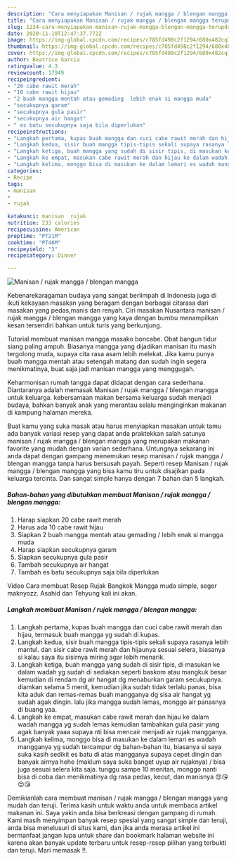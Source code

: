 ```yaml
---
description: "Cara menyiapakan Manisan / rujak mangga / blengan mangga terupdate"
title: "Cara menyiapakan Manisan / rujak mangga / blengan mangga terupdate"
slug: 1234-cara-menyiapakan-manisan-rujak-mangga-blengan-mangga-terupdate
date: 2020-11-10T12:47:37.772Z
image: https://img-global.cpcdn.com/recipes/c785fd498c2f1294/680x482cq70/manisan-rujak-mangga-blengan-mangga-foto-resep-utama.jpg
thumbnail: https://img-global.cpcdn.com/recipes/c785fd498c2f1294/680x482cq70/manisan-rujak-mangga-blengan-mangga-foto-resep-utama.jpg
cover: https://img-global.cpcdn.com/recipes/c785fd498c2f1294/680x482cq70/manisan-rujak-mangga-blengan-mangga-foto-resep-utama.jpg
author: Beatrice Garcia
ratingvalue: 4.3
reviewcount: 17949
recipeingredient:
- "20 cabe rawit merah"
- "10 cabe rawit hijau"
- "2 buah mangga mentah atau gemading  lebih enak si mangga muda"
- "secukupnya garam"
- "secukupnya gula pasir"
- "secukupnya air hangat"
- " es batu secukupnya saja bila diperlukan"
recipeinstructions:
- "Langkah pertama, kupas buah mangga dan cuci cabe rawit merah dan hijau, termasuk buah mangga yg sudah di kupas."
- "Langkah kedua, sisir buah mangga tipis-tipis sekali supaya rasanya lebih mantul. dan sisir cabe rawit merah dan hijaunya sesuai selera, biasanya si kalau saya itu sisirnya miring agar lebih menarik."
- "Langkah ketiga, buah mangga yang sudah di sisir tipis, di masukan ke dalam wadah yg sudah di sediakan seperti baskom atau mangkuk besar kemudian di rendam dg air hangat dg menaburkan garam secukupnya. diamkan selama 5 menit, kemudian jika sudah tidak terlalu panas, bisa kita aduk dan remas-remas buah mangganya dg sisa air hangat yg sudah agak dingin. lalu jika mangga sudah lemas, monggo air panasnya di buang yaa."
- "Langkah ke empat, masukan cabe rawit merah dan hijau ke dalam wadah mangga yg sudah lemas kemudian tambahkan gula pasir yang agak banyak yaaa supaya nti bisa mencair menjadi air rujak mangganya."
- "Langkah kelima, monggo bisa di masukan ke dalam lemari es wadah mangganya yg sudah tercampur dg bahan-bahan itu, biasanya si saya suka kasih sedikit es batu di atas mangganya supaya cepet dingin dan banyak airnya hehe (maklum saya suka banget uyup air rujaknya) / bisa juga sesuai selera kita saja. tunggu sampe 10 menitan, monggo nanti bisa di coba dan menikmatinya dg rasa pedas, kecut, dan manisnya 😍😘😍😘"
categories:
- Recipe
tags:
- manisan
- 
- rujak

katakunci: manisan  rujak 
nutrition: 233 calories
recipecuisine: American
preptime: "PT21M"
cooktime: "PT46M"
recipeyield: "3"
recipecategory: Dinner

---
```



![Manisan / rujak mangga / blengan mangga](https://img-global.cpcdn.com/recipes/c785fd498c2f1294/680x482cq70/manisan-rujak-mangga-blengan-mangga-foto-resep-utama.jpg)

Kebenarekaragaman budaya yang sangat berlimpah di Indonesia juga di ikuti kekayaan masakan yang beragam dengan berbagai citarasa dari masakan yang pedas,manis dan renyah. Ciri masakan Nusantara manisan / rujak mangga / blengan mangga yang kaya dengan bumbu menampilkan kesan tersendiri bahkan untuk turis yang berkunjung.


Tutorial membuat manisan mangga masako boncabe. Obat bangun tidur siang paling ampuh. Biasanya mangga yang dijadikan manisan itu masih tergolong muda, supaya cita rasa asam lebih melekat. Jika kamu punya buah mangga mentah atau setengah matang dan sudah ingin segera menikmatinya, buat saja jadi manisan mangga yang menggugah.

Keharmonisan rumah tangga dapat didapat dengan cara sederhana. Diantaranya adalah memasak Manisan / rujak mangga / blengan mangga untuk keluarga. kebersamaan makan bersama keluarga sudah menjadi budaya, bahkan banyak anak yang merantau selalu menginginkan makanan di kampung halaman mereka.

Buat kamu yang suka masak atau harus menyiapkan masakan untuk tamu ada banyak variasi resep yang dapat anda praktekkan salah satunya manisan / rujak mangga / blengan mangga yang merupakan makanan favorite yang mudah dengan varian sederhana. Untungnya sekarang ini anda dapat dengan gampang menemukan resep manisan / rujak mangga / blengan mangga tanpa harus bersusah payah.
Seperti resep Manisan / rujak mangga / blengan mangga yang bisa kamu tiru untuk disajikan pada keluarga tercinta. Dan sangat simple hanya dengan 7 bahan dan 5 langkah.


<!--inarticleads1-->

##### Bahan-bahan yang dibutuhkan membuat Manisan / rujak mangga / blengan mangga:

1. Harap siapkan 20 cabe rawit merah
1. Harus ada 10 cabe rawit hijau
1. Siapkan 2 buah mangga mentah atau gemading / lebih enak si mangga muda
1. Harap siapkan secukupnya garam
1. Siapkan secukupnya gula pasir
1. Tambah secukupnya air hangat
1. Tambah  es batu secukupnya saja bila diperlukan


Video Cara membuat Resep Rujak Bangkok Mangga muda simple, seger maknyozz. Asahid dan Tehyung kali ini akan. 

<!--inarticleads2-->

##### Langkah membuat  Manisan / rujak mangga / blengan mangga:

1. Langkah pertama, kupas buah mangga dan cuci cabe rawit merah dan hijau, termasuk buah mangga yg sudah di kupas.
1. Langkah kedua, sisir buah mangga tipis-tipis sekali supaya rasanya lebih mantul. dan sisir cabe rawit merah dan hijaunya sesuai selera, biasanya si kalau saya itu sisirnya miring agar lebih menarik.
1. Langkah ketiga, buah mangga yang sudah di sisir tipis, di masukan ke dalam wadah yg sudah di sediakan seperti baskom atau mangkuk besar kemudian di rendam dg air hangat dg menaburkan garam secukupnya. diamkan selama 5 menit, kemudian jika sudah tidak terlalu panas, bisa kita aduk dan remas-remas buah mangganya dg sisa air hangat yg sudah agak dingin. lalu jika mangga sudah lemas, monggo air panasnya di buang yaa.
1. Langkah ke empat, masukan cabe rawit merah dan hijau ke dalam wadah mangga yg sudah lemas kemudian tambahkan gula pasir yang agak banyak yaaa supaya nti bisa mencair menjadi air rujak mangganya.
1. Langkah kelima, monggo bisa di masukan ke dalam lemari es wadah mangganya yg sudah tercampur dg bahan-bahan itu, biasanya si saya suka kasih sedikit es batu di atas mangganya supaya cepet dingin dan banyak airnya hehe (maklum saya suka banget uyup air rujaknya) / bisa juga sesuai selera kita saja. tunggu sampe 10 menitan, monggo nanti bisa di coba dan menikmatinya dg rasa pedas, kecut, dan manisnya 😍😘😍😘




Demikianlah cara membuat manisan / rujak mangga / blengan mangga yang mudah dan teruji. Terima kasih untuk waktu anda untuk membaca artikel makanan ini. Saya yakin anda bisa berkreasi dengan gampang di rumah. Kami masih menyimpan banyak resep spesial yang sangat simple dan teruji, anda bisa menelusuri di situs kami, dan jika anda merasa artikel ini bermanfaat jangan lupa untuk share dan bookmark halaman website ini karena akan banyak update terbaru untuk resep-resep pilihan yang terbukti dan teruji. Mari memasak !!. 
